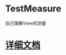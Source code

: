 # TestMeasure
自己理解View的测量

# [详细文档](https://github.com/chengxiaobo3/TestMeasure/blob/master/文档/关于Measure.md)
